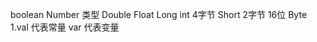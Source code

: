 boolean
Number 类型
    Double
    Float
    Long
    int    4字节
    Short  2字节 16位
    Byte
1.val 代表常量
  var 代表变量